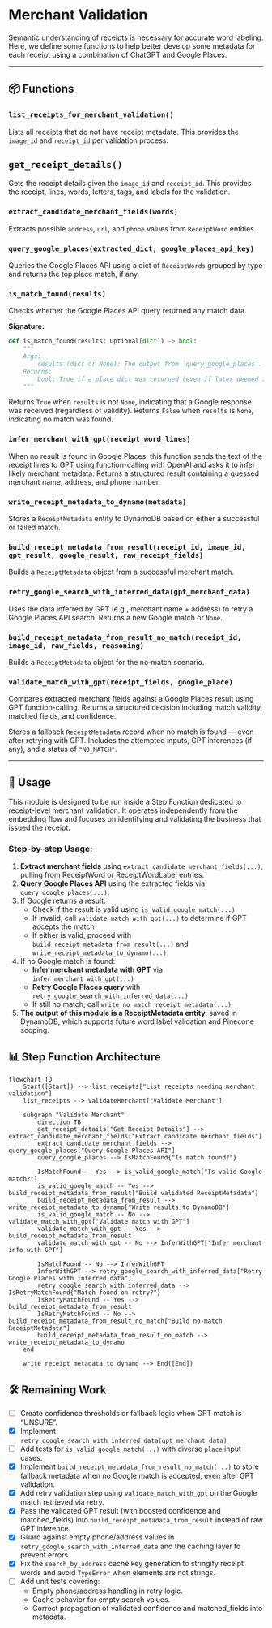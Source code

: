 # Merchant Validation

Semantic understanding of receipts is necessary for accurate word labeling. Here, we define some functions to help better develop some metadata for each receipt using a combination of ChatGPT and Google Places.

---

## 📦 Functions

### `list_receipts_for_merchant_validation()`

Lists all receipts that do not have receipt metadata. This provides the `image_id` and `receipt_id` per validation process.

## `get_receipt_details()`

Gets the receipt details given the `image_id` and `receipt_id`. This provides the receipt, lines, words, letters, tags, and labels for the validation.

### `extract_candidate_merchant_fields(words)`

Extracts possible `address`, `url`, and `phone` values from `ReceiptWord` entities.

### `query_google_places(extracted_dict, google_places_api_key)`

Queries the Google Places API using a dict of `ReceiptWords` grouped by type and returns the top place match, if any.

### `is_match_found(results)`

Checks whether the Google Places API query returned any match data.

**Signature:**

```python
def is_match_found(results: Optional[dict]) -> bool:
    """
    Args:
        results (dict or None): The output from `query_google_places`.
    Returns:
        bool: True if a place dict was returned (even if later deemed invalid), False if `None`.
    """
```

Returns `True` when `results` is not `None`, indicating that a Google response was received (regardless of validity).
Returns `False` when `results` is `None`, indicating no match was found.

### `infer_merchant_with_gpt(receipt_word_lines)`

When no result is found in Google Places, this function sends the text of the receipt lines to GPT using function-calling with OpenAI and asks it to infer likely merchant metadata. Returns a structured result containing a guessed merchant name, address, and phone number.

### `write_receipt_metadata_to_dynamo(metadata)`

Stores a `ReceiptMetadata` entity to DynamoDB based on either a successful or failed match.

### `build_receipt_metadata_from_result(receipt_id, image_id, gpt_result, google_result, raw_receipt_fields)`

Builds a `ReceiptMetadata` object from a successful merchant match.

### `retry_google_search_with_inferred_data(gpt_merchant_data)`

Uses the data inferred by GPT (e.g., merchant name + address) to retry a Google Places API search. Returns a new Google match or `None`.

### `build_receipt_metadata_from_result_no_match(receipt_id, image_id, raw_fields, reasoning)`

Builds a `ReceiptMetadata` object for the no‑match scenario.

### `validate_match_with_gpt(receipt_fields, google_place)`

Compares extracted merchant fields against a Google Places result using GPT function-calling. Returns a structured decision including match validity, matched fields, and confidence.

Stores a fallback `ReceiptMetadata` record when no match is found — even after retrying with GPT. Includes the attempted inputs, GPT inferences (if any), and a status of `"NO_MATCH"`.

---

## 🧠 Usage

This module is designed to be run inside a Step Function dedicated to receipt-level merchant validation. It operates independently from the embedding flow and focuses on identifying and validating the business that issued the receipt.

### Step-by-step Usage:

1. **Extract merchant fields** using `extract_candidate_merchant_fields(...)`, pulling from ReceiptWord or ReceiptWordLabel entries.
2. **Query Google Places API** using the extracted fields via `query_google_places(...)`.
3. If Google returns a result:
   - Check if the result is valid using `is_valid_google_match(...)`
   - If invalid, call `validate_match_with_gpt(...)` to determine if GPT accepts the match
   - If either is valid, proceed with `build_receipt_metadata_from_result(...)` and `write_receipt_metadata_to_dynamo(...)`
4. If no Google match is found:
   - **Infer merchant metadata with GPT** via `infer_merchant_with_gpt(...)`
   - **Retry Google Places query** with `retry_google_search_with_inferred_data(...)`
   - If still no match, call `write_no_match_receipt_metadata(...)`
5. **The output of this module is a ReceiptMetadata entity**, saved in DynamoDB, which supports future word label validation and Pinecone scoping.

## 📊 Step Function Architecture

```mermaid
flowchart TD
    Start([Start]) --> list_receipts["List receipts needing merchant validation"]
    list_receipts --> ValidateMerchant["Validate Merchant"]

    subgraph "Validate Merchant"
        direction TB
        get_receipt_details["Get Receipt Details"] --> extract_candidate_merchant_fields["Extract candidate merchant fields"]
        extract_candidate_merchant_fields --> query_google_places["Query Google Places API"]
        query_google_places --> IsMatchFound{"Is match found?"}

        IsMatchFound -- Yes --> is_valid_google_match["Is valid Google match?"]
        is_valid_google_match -- Yes --> build_receipt_metadata_from_result["Build validated ReceiptMetadata"]
        build_receipt_metadata_from_result --> write_receipt_metadata_to_dynamo["Write results to DynamoDB"]
        is_valid_google_match -- No --> validate_match_with_gpt["Validate match with GPT"]
        validate_match_with_gpt -- Yes --> build_receipt_metadata_from_result
        validate_match_with_gpt -- No --> InferWithGPT["Infer merchant info with GPT"]

        IsMatchFound -- No --> InferWithGPT
        InferWithGPT --> retry_google_search_with_inferred_data["Retry Google Places with inferred data"]
        retry_google_search_with_inferred_data --> IsRetryMatchFound{"Match found on retry?"}
        IsRetryMatchFound -- Yes --> build_receipt_metadata_from_result
        IsRetryMatchFound -- No --> build_receipt_metadata_from_result_no_match["Build no-match ReceiptMetadata"]
        build_receipt_metadata_from_result_no_match --> write_receipt_metadata_to_dynamo
    end

    write_receipt_metadata_to_dynamo --> End([End])
```

## 🛠️ Remaining Work

- [ ] Create confidence thresholds or fallback logic when GPT match is “UNSURE”.
- [x] Implement `retry_google_search_with_inferred_data(gpt_merchant_data)`
- [ ] Add tests for `is_valid_google_match(...)` with diverse `place` input cases.
- [x] Implement `build_receipt_metadata_from_result_no_match(...)` to store fallback metadata when no Google match is accepted, even after GPT validation.
- [x] Add retry validation step using `validate_match_with_gpt` on the Google match retrieved via retry.
- [x] Pass the validated GPT result (with boosted confidence and matched_fields) into `build_receipt_metadata_from_result` instead of raw GPT inference.
- [x] Guard against empty phone/address values in `retry_google_search_with_inferred_data` and the caching layer to prevent errors.
- [x] Fix the `search_by_address` cache key generation to stringify receipt words and avoid `TypeError` when elements are not strings.
- [ ] Add unit tests covering:
  - Empty phone/address handling in retry logic.
  - Cache behavior for empty search values.
  - Correct propagation of validated confidence and matched_fields into metadata.
